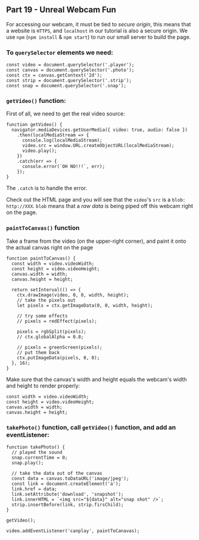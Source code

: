 ## Part 19 - Unreal Webcam Fun


For accessing our webcam, it must be tied to *secure origin*, this means that a website is `HTTPS`, and `localhost` in our tutorial is also a secure origin. We use `npm` (`npm install` & `npm start`) to run our small server to build the page.

### To `querySelector` elements we need:

```
const video = document.querySelector('.player');
const canvas = document.querySelector('.photo');
const ctx = canvas.getContext('2d');
const strip = document.querySelector('.strip');
const snap = document.querySelector('.snap');
```

### `getVideo()` function:

First of all, we need to get the real video source:

```
function getVideo() {
  navigator.mediaDevices.getUserMedia({ video: true, audio: false })
    .then(localMediaStream => {
      console.log(localMediaStream);
      video.src = window.URL.createObjectURL(localMediaStream);
      video.play();
    })
    .catch(err => {
      console.error(`OH NO!!!`, err);
    });
}

```

The `.catch` is to handle the error.

Check out the HTML page and you will see that the `video`'s `src` is a `blob: http://XXX`. `blob` means that a *raw data* is being piped off this webcam right on the page.

### `paintToCanvas()` function

Take a frame from the video (on the upper-right corner), and paint it onto the actual canvas right on the page

```
function paintToCanvas() {
  const width = video.videoWidth;
  const height = video.videoHeight;
  canvas.width = width;
  canvas.height = height;

  return setInterval(() => {
    ctx.drawImage(video, 0, 0, width, height);
    // take the pixels out
    let pixels = ctx.getImageData(0, 0, width, height);

    // try some effects
    // pixels = redEffect(pixels);

    pixels = rgbSplit(pixels);
    // ctx.globalAlpha = 0.8;

    // pixels = greenScreen(pixels);
    // put them back
    ctx.putImageData(pixels, 0, 0);
  }, 16);
}
```

Make sure that the canvas's width and height equals the webcam's width and height to render properly:

```
const width = video.videoWidth;
const height = video.videoHeight;
canvas.width = width;
canvas.height = height;
```

### `takePhoto()` function, call `getVideo()` function, and add an eventListener:

```
function takePhoto() {
  // played the sound
  snap.currentTime = 0;
  snap.play();

  // take the data out of the canvas
  const data = canvas.toDataURL('image/jpeg');
  const link = document.createElement('a');
  link.href = data;
  link.setAttribute('download', 'snapshot');
  link.innerHTML = `<img src="${data}" alt="snap shot" />`;
  strip.insertBefore(link, strip.firsChild);
}

getVideo();

video.addEventListener('canplay', paintToCanavas);

```
